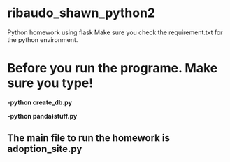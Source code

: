 # ribaudo_shawn_python2
Python homework using flask
Make sure you check the requirement.txt for the python environment.
<h1><b>Before you run the programe. Make sure you type!<b></h1>
<p>-python create_db.py</p>
<p>-python panda)stuff.py</p>
  
  
  <h2>The main file to run the homework is adoption_site.py</h2>
